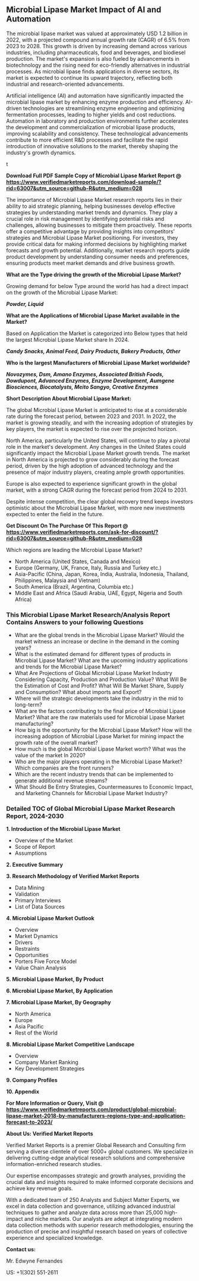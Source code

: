 <h2>Microbial Lipase Market Impact of AI and Automation</h2><p>The microbial lipase market was valued at approximately USD 1.2 billion in 2022, with a projected compound annual growth rate (CAGR) of 6.5% from 2023 to 2028. This growth is driven by increasing demand across various industries, including pharmaceuticals, food and beverages, and biodiesel production. The market's expansion is also fueled by advancements in biotechnology and the rising need for eco-friendly alternatives in industrial processes. As microbial lipase finds applications in diverse sectors, its market is expected to continue its upward trajectory, reflecting both industrial and research-oriented advancements.</p><p>Artificial intelligence (AI) and automation have significantly impacted the microbial lipase market by enhancing enzyme production and efficiency. AI-driven technologies are streamlining enzyme engineering and optimizing fermentation processes, leading to higher yields and cost reductions. Automation in laboratory and production environments further accelerates the development and commercialization of microbial lipase products, improving scalability and consistency. These technological advancements contribute to more efficient R&D processes and facilitate the rapid introduction of innovative solutions to the market, thereby shaping the industry's growth dynamics.</p>t</p><p id="" class=""><strong>Download Full PDF Sample Copy of Microbial Lipase Market Report @ <a href="https://www.verifiedmarketreports.com/download-sample/?rid=63007&utm_source=github-R&utm_medium=028" target="_blank">https://www.verifiedmarketreports.com/download-sample/?rid=63007&utm_source=github-R&utm_medium=028</a></strong></p><p>The importance of&nbsp;Microbial Lipase Market research reports lies in their ability to aid strategic planning, helping businesses develop effective strategies by understanding market trends and dynamics. They play a crucial role in risk management by identifying potential risks and challenges, allowing businesses to mitigate them proactively. These reports offer a competitive advantage by providing insights into competitors' strategies and Microbial Lipase Market positioning. For investors, they provide critical data for making informed decisions by highlighting market forecasts and growth potential. Additionally, market research reports guide product development by understanding consumer needs and preferences, ensuring products meet market demands and drive business growth.</p><p><strong>What are the&nbsp;Type driving the growth of the Microbial Lipase Market?</strong></p><p id="" class="">Growing demand for below Type around the world has had a direct impact on the growth of the Microbial Lipase Market:</p><em><strong>Powder, Liquid</strong></em></p><strong>What are the&nbsp;Applications&nbsp;of Microbial Lipase Market available in the Market?</strong></p><p id="" class="">Based on Application the Market is categorized into Below types that held the largest Microbial Lipase Market share In 2024.</p><em><strong>Candy Snacks, Animal Feed, Dairy Products, Bakery Products, Other</strong></em></p><strong>Who is the largest Manufacturers of Microbial Lipase Market worldwide?</strong></p><p><em><strong>Novozymes, Dsm, Amano Enzymes, Associated British Foods, Dowdupont, Advanced Enzymes, Enzyme Development, Aumgene Biosciences, Biocatalysts, Meito Sangyo, Creative Enzymes</strong></em></p><p id="" class=""><strong>Short Description About Microbial Lipase Market:</strong></p><p>The global Microbial Lipase Market is anticipated to rise at a considerable rate during the forecast period, between 2023 and 2031. In 2022, the market is growing steadily, and with the increasing adoption of strategies by key players, the market is expected to rise over the projected horizon.</p><p>North America, particularly the United States, will continue to play a pivotal role in the market's development. Any changes in the United States could significantly impact the Microbial Lipase Market growth trends. The market in North America is projected to grow considerably during the forecast period, driven by the high adoption of advanced technology and the presence of major industry players, creating ample growth opportunities.</p><p>Europe is also expected to experience significant growth in the global market, with a strong CAGR during the forecast period from 2024 to 2031.</p><p>Despite intense competition, the clear global recovery trend keeps investors optimistic about the Microbial Lipase Market, with more new investments expected to enter the field in the future.</p><p id="" class=""><strong>Get Discount On The Purchase Of This Report @ <a href="https://www.verifiedmarketreports.com/ask-for-discount/?rid=63007&utm_source=github-R&utm_medium=028" target="_blank">https://www.verifiedmarketreports.com/ask-for-discount/?rid=63007&utm_source=github-R&utm_medium=028</a></strong></p>Which regions are leading the Microbial Lipase Market?</p><ul><li>North America (United States, Canada and Mexico)</li><li>Europe (Germany, UK, France, Italy, Russia and Turkey etc.)</li><li>Asia-Pacific (China, Japan, Korea, India, Australia, Indonesia, Thailand, Philippines, Malaysia and Vietnam)</li><li>South America (Brazil, Argentina, Columbia etc.)</li><li>Middle East and Africa (Saudi Arabia, UAE, Egypt, Nigeria and South Africa)</li></ul><h3 id="" class="">This Microbial Lipase Market Research/Analysis Report Contains Answers to your following Questions</h3><ul><li>What are the global trends in the Microbial Lipase Market? Would the market witness an increase or decline in the demand in the coming years?</li><li>What is the estimated demand for different types of products in Microbial Lipase Market? What are the upcoming industry applications and trends for the Microbial Lipase Market?</li><li>What Are Projections of Global Microbial Lipase Market Industry Considering Capacity, Production and Production Value? What Will Be the Estimation of Cost and Profit? What Will Be Market Share, Supply and Consumption? What about imports and Export?</li><li>Where will the strategic developments take the industry in the mid to long-term?</li><li>What are the factors contributing to the final price of Microbial Lipase Market? What are the raw materials used for Microbial Lipase Market manufacturing?</li><li>How big is the opportunity for the Microbial Lipase Market? How will the increasing adoption of Microbial Lipase Market for mining impact the growth rate of the overall market?</li><li>How much is the global Microbial Lipase Market worth? What was the value of the market In 2020?</li><li>Who are the major players operating in the Microbial Lipase Market? Which companies are the front runners?</li><li>Which are the recent industry trends that can be implemented to generate additional revenue streams?</li><li>What Should Be Entry Strategies, Countermeasures to Economic Impact, and Marketing Channels for Microbial Lipase Market Industry?</li></ul><h3 id="" class="">Detailed TOC of Global Microbial Lipase Market Research Report, 2024-2030</h3><p id="" class=""><strong>1. Introduction of the Microbial Lipase Market</strong></p><ul><li>Overview of the Market</li><li>Scope of Report</li><li>Assumptions</li></ul><p id="" class=""><strong>2. Executive Summary</strong></p><p id="" class=""><strong>3. Research Methodology of Verified Market Reports</strong></p><ul><li>Data Mining</li><li>Validation</li><li>Primary Interviews</li><li>List of Data Sources</li></ul><p id="" class=""><strong>4. Microbial Lipase Market Outlook</strong></p><ul><li>Overview</li><li>Market Dynamics</li><li>Drivers</li><li>Restraints</li><li>Opportunities</li><li>Porters Five Force Model</li><li>Value Chain Analysis</li></ul><p id="" class=""><strong>5. Microbial Lipase Market, By Product</strong></p><p id="" class=""><strong>6. Microbial Lipase Market, By Application</strong></p><p id="" class=""><strong>7. Microbial Lipase Market, By Geography</strong></p><ul><li>North America</li><li>Europe</li><li>Asia Pacific</li><li>Rest of the World</li></ul><p id="" class=""><strong>8. Microbial Lipase Market Competitive Landscape</strong></p><ul><li>Overview</li><li>Company Market Ranking</li><li>Key Development Strategies</li></ul><p id="" class=""><strong>9. Company Profiles</strong></p><p id="" class=""><strong>10. Appendix</strong></p><p id="" class=""><strong>For More Information or Query, Visit @ <a href="https://www.verifiedmarketreports.com/product/global-microbial-lipase-market-2018-by-manufacturers-regions-type-and-application-forecast-to-2023/" target="_blank">https://www.verifiedmarketreports.com/product/global-microbial-lipase-market-2018-by-manufacturers-regions-type-and-application-forecast-to-2023/</a></strong></p><p id="" class=""><strong>About Us: Verified Market Reports</strong></p><p id="" class="">Verified Market Reports is a premier Global Research and Consulting firm serving a diverse clientele of over 5000+ global customers. We specialize in delivering cutting-edge analytical research solutions and comprehensive information-enriched research studies.</p><p id="" class="">Our expertise encompasses strategic and growth analyses, providing the crucial data and insights required to make informed corporate decisions and achieve key revenue goals.</p><p id="" class="">With a dedicated team of 250 Analysts and Subject Matter Experts, we excel in data collection and governance, utilizing advanced industrial techniques to gather and analyze data across more than 25,000 high-impact and niche markets. Our analysts are adept at integrating modern data collection methods with superior research methodologies, ensuring the production of precise and insightful research based on years of collective experience and specialized knowledge.</p><p id="" class=""><strong>Contact us:</strong></p><p id="" class="">Mr. Edwyne Fernandes</p><p id="" class="">US: +1(302) 551-2611</p>